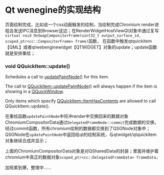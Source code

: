 # Qt wenegine的实现结构

页面绘制完成，比如说一个css动画触发的绘制，当绘制完成Chromium render进程会发送IPC消息到Browser这边；在RenderWidgetHostViewQt对象中通过复写`virtual void OnSwapCompositorFrame(uint32_t output_surface_id, scoped_ptr<cc::CompositorFrame> frame)`函数， 在函数中触发qtquickitem【QML】或者qtwebenginewidget【QTWIDGET】对象的update；update函数就是安排重绘；

### void QQuickItem::update\(\)

Schedules a call to [updatePaintNode](http://doc.qt.io/qt-5/qquickitem.html#updatePaintNode)\(\) for this item.

The call to [QQuickItem::updatePaintNode](http://doc.qt.io/qt-5/qquickitem.html#updatePaintNode)\(\) will always happen if the item is showing in a [QQuickWindow](http://doc.qt.io/qt-5/qquickwindow.html).

Only items which specify [QQuickItem::ItemHasContents](http://doc.qt.io/qt-5/qquickitem.html#Flag-enum) are allowed to call QQuickItem::update\(\).

在重绘函数`updatePaintNode`中将冲render中交换回来的数据对象ChromiumCompositorData通过`DelegatedFrameNode::commit`完成数据的交换，经过commit函数，所有chromium绘制的数据都交换到了QSGNode对象中；QSGNode在`updatePaintNode`中返回给qt的绘制系统，与qtwidget/qtquickitem对象继续合成并显示；

上面的ChromiumCompositorData对象是对QSharedData的封装；里面并维护着chromium中真正的数据对象`scoped_ptr<cc::DelegatedFrameData> frameData;`


加班累到爆，整理中......